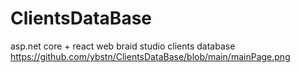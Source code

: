 # ClientsDataBase
asp.net core + react web braid studio clients database
https://github.com/ybstn/ClientsDataBase/blob/main/mainPage.png
